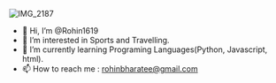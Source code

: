 
![IMG_2187](https://github.com/Rohin1619/Rohin1619/assets/57309525/d2c6a2b0-3a62-49ca-83ec-35a42fec7f54)

- 👋 Hi, I’m @Rohin1619
- 👀 I’m interested in Sports and Travelling.
- 🌱 I’m currently learning Programing Languages(Python, Javascript, html).
- 📫 How to reach me : rohinbharatee@gmail.com

<!---
Rohin1619/Rohin1619 is a ✨ special ✨ repository because its `README.md` (this file) appears on your GitHub profile.
You can click the Preview link to take a look at your changes.
--->
